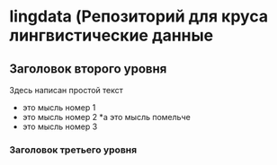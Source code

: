# lingdata (Репозиторий для круса лингвистические данные 

## Заголовок второго уровня

Здесь написан простой текст

* это мысль номер 1
* это мысль номер 2
  *а это мысль помельче 
* это мысль номер 3

### Заголовок третьего уровня
